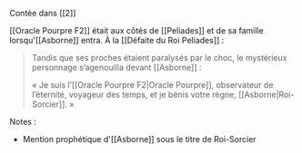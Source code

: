 Contée dans [[2]]

[[Oracle Pourpre F2]] était aux côtés de [[Peliades]] et de sa famille lorsqu'[[Asborne]] entra.
À la [[Défaite du Roi Peliades]] :

> Tandis que ses proches étaient paralysés par le choc, le mystérieux personnage s’agenouilla devant [[Asborne]] : 
> 
> « Je suis l’[[Oracle Pourpre F2|Oracle Pourpre]], observateur de l’éternité, voyageur des temps, et je bénis votre règne, [[Asborne|Roi-Sorcier]]. »

Notes :
- Mention prophétique d'[[Asborne]] sous le titre de Roi-Sorcier